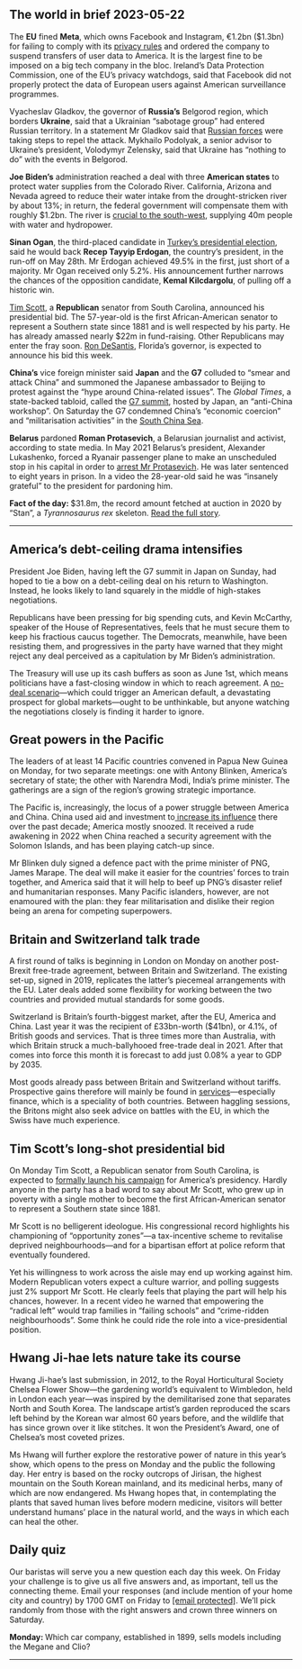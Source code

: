 ## The world in brief 2023-05-22

The <strong>EU</strong> fined <strong>Meta</strong>, which owns Facebook and Instagram, €1.2bn ($1.3bn) for failing to comply with its [privacy rules](https://https://www.https://www.economist.com/europe/2022/09/01/is-the-eu-overreaching-with-new-digital-regulations) and ordered the company to suspend transfers of user data to America. It is the largest fine to be imposed on a big tech company in the bloc. Ireland’s Data Protection Commission, one of the EU’s privacy watchdogs, said that Facebook did not properly protect the data of European users against American surveillance programmes. 

Vyacheslav Gladkov, the governor of <strong>Russia’s</strong> Belgorod region, which borders <strong>Ukraine</strong>, said that a Ukrainian “sabotage group” had entered Russian territory. In a statement Mr Gladkov said that [Russian forces](https://https://www.https://www.economist.com/europe/2023/05/21/russias-army-is-learning-on-the-battlefield) were taking steps to repel the attack. Mykhailo Podolyak, a senior advisor to Ukraine’s president, Volodymyr Zelensky, said that Ukraine has “nothing to do” with the events in Belgorod.

<strong>Joe Biden’s</strong> administration reached a deal with three <strong>American states</strong> to protect water supplies from the Colorado River. California, Arizona and Nevada agreed to reduce their water intake from the drought-stricken river by about 13%; in return, the federal government will compensate them with roughly $1.2bn. The river is [crucial to the south-west](https://https://www.https://www.economist.com/graphic-detail/2022/08/16/the-most-important-river-in-the-american-west-is-drying-up), supplying 40m people with water and hydropower.

<strong>Sinan Ogan</strong>, the third-placed candidate in [Turkey’s presidential election](https://https://www.https://www.economist.com/europe/2023/05/14/recep-tayyip-erdogan-beats-his-challenger-as-turkey-votes), said he would back <strong>Recep Tayyip Erdogan</strong>, the country’s president, in the run-off on May 28th. Mr Erdogan achieved 49.5% in the first, just short of a majority. Mr Ogan received only 5.2%. His announcement further narrows the chances of the opposition candidate, <strong>Kemal Kilcdargolu</strong>, of pulling off a historic win.

[Tim Scott](https://https://www.https://www.economist.com/united-states/2023/04/13/why-tim-scott-is-such-a-long-shot-for-the-republican-nomination), a <strong>Republican</strong> senator from South Carolina, announced his presidential bid. The 57-year-old is the first African-American senator to represent a Southern state since 1881 and is well respected by his party. He has already amassed nearly $22m in fund-raising. Other Republicans may enter the fray soon. [Ron DeSantis](https://https://www.https://www.economist.com/united-states/2022/11/09/the-rise-of-ron-desanctimonious), Florida’s governor, is expected to announce his bid this week.

<strong>China’s</strong> vice foreign minister said <strong>Japan</strong> and the <strong>G7</strong> colluded to “smear and attack China” and summoned the Japanese ambassador to Beijing to protest against the “hype around China-related issues”. The <em>Global Times</em>, a state-backed tabloid, called the [G7 summit](https://https://www.https://www.economist.com/asia/2023/05/16/can-the-west-win-over-the-rest-of-the-world), hosted by Japan, an “anti-China workshop”. On Saturday the G7 condemned China’s “economic coercion” and “militarisation activities” in the [South China Sea](https://https://www.https://www.economist.com/the-economist-explains/2023/02/10/how-the-nine-dash-line-fuels-tensions-in-the-south-china-sea). 

<strong>Belarus</strong> pardoned <strong>Roman Protasevich</strong>, a Belarusian journalist and activist, according to state media. In May 2021 Belarus’s president, Alexander Lukashenko, forced a Ryanair passenger plane to make an unscheduled stop in his capital in order to [arrest Mr Protasevich](https://https://www.https://www.economist.com/europe/2021/05/26/having-hijacked-a-ryanair-plane-belarus-draws-closer-to-russia). He was later sentenced to eight years in prison. In a video the 28-year-old said he was “insanely grateful” to the president for pardoning him. 

<strong>Fact of the day: </strong>$31.8m, the record amount fetched at auction in 2020 by “Stan”, a <em>Tyrannosaurus rex</em> skeleton. [Read the full story](https://https://www.https://www.economist.com/science-and-technology/2023/05/17/the-market-for-dinosaur-fossils-is-booming). 

----------

## America’s debt-ceiling drama intensifies

President Joe Biden, having left the G7 summit in Japan on Sunday, had hoped to tie a bow on a debt-ceiling deal on his return to Washington. Instead, he looks likely to land squarely in the middle of high-stakes negotiations.

Republicans have been pressing for big spending cuts, and Kevin McCarthy, speaker of the House of Representatives, feels that he must secure them to keep his fractious caucus together. The Democrats, meanwhile, have been resisting them, and progressives in the party have warned that they might reject any deal perceived as a capitulation by Mr Biden’s administration.

The Treasury will use up its cash buffers as soon as June 1st, which means politicians have a fast-closing window in which to reach agreement. A [no-deal scenario](https://https://www.https://www.economist.com/finance-and-economics/2023/05/15/what-america-does-after-a-debt-ceiling-disaster)—which could trigger an American default, a devastating prospect for global markets—ought to be unthinkable, but anyone watching the negotiations closely is finding it harder to ignore.

## Great powers in the Pacific

The leaders of at least 14 Pacific countries convened in Papua New Guinea on Monday, for two separate meetings: one with Antony Blinken, America’s secretary of state; the other with Narendra Modi, India’s prime minister. The gatherings are a sign of the region’s growing strategic importance. 

The Pacific is, increasingly, the locus of a power struggle between America and China. China used aid and investment to[ increase its influence](https://https://www.https://www.economist.com/china/2022/06/02/chinas-interest-in-the-pacific-islands-is-growing) there over the past decade; America mostly snoozed. It received a rude awakening in 2022 when China reached a security agreement with the Solomon Islands, and has been playing catch-up since.

Mr Blinken duly signed a defence pact with the prime minister of PNG, James Marape. The deal will make it easier for the countries’ forces to train together, and America said that it will help to beef up PNG’s disaster relief and humanitarian responses. Many Pacific islanders, however, are not enamoured with the plan: they fear militarisation and dislike their region being an arena for competing superpowers. 

## Britain and Switzerland talk trade

A first round of talks is beginning in London on Monday on another post-Brexit free-trade agreement, between Britain and Switzerland. The existing set-up, signed in 2019, replicates the latter’s piecemeal arrangements with the EU. Later deals added some flexibility for working between the two countries and provided mutual standards for some goods. 

Switzerland is Britain’s fourth-biggest market, after the EU, America and China. Last year it was the recipient of £33bn-worth ($41bn), or 4.1%, of British goods and services. That is three times more than Australia, with which Britain struck a much-ballyhooed free-trade deal in 2021. After that comes into force this month it is forecast to add just 0.08% a year to GDP by 2035.

Most goods already pass between Britain and Switzerland without tariffs. Prospective gains therefore will mainly be found in [services](https://https://www.https://www.economist.com/britain/2023/05/09/britains-services-exports-are-booming-despite-brexit-why)—especially finance, which is a speciality of both countries. Between haggling sessions, the Britons might also seek advice on battles with the EU, in which the Swiss have much experience.

## Tim Scott’s long-shot presidential bid

On Monday Tim Scott, a Republican senator from South Carolina, is expected to [formally launch his campaign](https://https://www.https://www.economist.com/united-states/2023/04/13/why-tim-scott-is-such-a-long-shot-for-the-republican-nomination) for America’s presidency. Hardly anyone in the party has a bad word to say about Mr Scott, who grew up in poverty with a single mother to become the first African-American senator to represent a Southern state since 1881. 

Mr Scott is no belligerent ideologue. His congressional record highlights his championing of “opportunity zones”—a tax-incentive scheme to revitalise deprived neighbourhoods—and for a bipartisan effort at police reform that eventually foundered.

Yet his willingness to work across the aisle may end up working against him. Modern Republican voters expect a culture warrior, and polling suggests just 2% support Mr Scott. He clearly feels that playing the part will help his chances, however. In a recent video he warned that empowering the “radical left” would trap families in “failing schools” and “crime-ridden neighbourhoods”. Some think he could ride the role into a vice-presidential position.

## Hwang Ji-hae lets nature take its course

Hwang Ji-hae’s last submission, in 2012, to the Royal Horticultural Society Chelsea Flower Show—the gardening world’s equivalent to Wimbledon, held in London each year—was inspired by the demilitarised zone that separates North and South Korea. The landscape artist’s garden reproduced the scars left behind by the Korean war almost 60 years before, and the wildlife that has since grown over it like stitches. It won the President’s Award, one of Chelsea’s most coveted prizes. 

Ms Hwang will further explore the restorative power of nature in this year’s show, which opens to the press on Monday and the public the following day. Her entry is based on the rocky outcrops of Jirisan, the highest mountain on the South Korean mainland, and its medicinal herbs, many of which are now endangered. Ms Hwang hopes that, in contemplating the plants that saved human lives before modern medicine, visitors will better understand humans’ place in the natural world, and the ways in which each can heal the other. 

## Daily quiz

Our baristas will serve you a new question each day this week. On Friday your challenge is to give us all five answers and, as important, tell us the connecting theme. Email your responses (and include mention of your home city and country) by 1700 GMT on Friday to [<span class="__cf_email__" data-cfemail="0a5b7f63704f797a786f7979654a6f696564656763797e24696567">[email&#160;protected]</span>](https://mail.google.com/mail/?view=cm&amp;fs=1&amp;tf=1&amp;to=QuizEspresso@https://www.economist.com). We’ll pick randomly from those with the right answers and crown three winners on Saturday.

<strong>Monday: </strong>Which car company, established in 1899, sells models including the Megane and Clio?

----------
